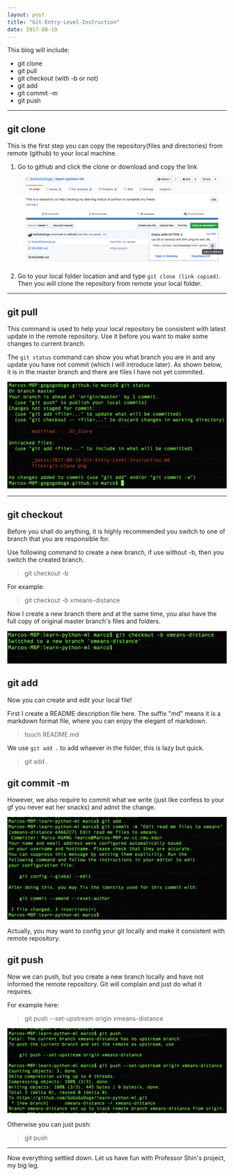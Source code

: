 ```yaml
---
layout: post
title: "Git-Entry-Level-Instruction"
date: 2017-08-19
---
```


<!-- ## {{page.title}} ## -->

This blog will include:
* git clone
* git pull
* git checkout (with -b or not)
* git add
* git commit -m
* git push


---
## git clone ##

This is the first step you can copy the repository(files and directories) from remote (github) to your local machine.

1. Go to github and click the clone or download and copy the link

    ![copy the path](/files/git-clone.png)

2. Go to your local folder location and and type `git clone (link copied)`. Then you will clone the repository from remote your local folder.

---
## git pull ##

This command is used to help your local repository be consistent with latest update in the remote repository. Use it before you want to make some changes to current branch.

The `git status` command can show you what branch you are in and any update you have not commit (which I will introduce later). As shown below, it is in the master branch and there are files I have not yet commited.

![git status](/files/git-status.png)

---
## git checkout ##

Before you shall do anything, it is highly recommended you switch to one of branch that you are responsible for.

Use following command to create a new branch, if use without -b, then you switch the created branch.
> git checkout -b <your new branch name>

For example:
> git checkout -b xmeans-distance

Now I create a new branch there and at the same time, you also have the full copy of original master branch's files and folders.

![git checkout](/files/git-checkout-b.png)

## git add ##

Now you can create and edit your local file!

First I create a README description file here. The suffix "md" means it is a markdown format file, where you can enjoy the elegant of markdown.

> touch README.md

We use `git add .` to add whaever in the folder, this is lazy but quick.

> git add .

## git commit -m ##

However, we also require to commit what we write (just like confess to your gf you never eat her snacks) and admit the change.

![git commit](/files/git-commit.png)

Actually, you may want to config your git locally and make it consistent with remote repository.

## git push ##

Now we can push, but you create a new branch locally and have not informed the remote repository. Git will complain and just do what it requires.

For example here:
> git push --set-upstream origin xmeans-distance

![git push](/files/git-push.png)

Otherwise you can just push:
> git push

---
Now everything settled down. Let us have fun with Professor Shin's project, my big leg. 
